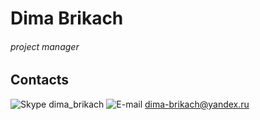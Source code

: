 # Dima Brikach
###### project manager

## Contacts
![Skype](http://screenshot.ru/upload/images/2016/01/06/skypee41e8.jpg) dima_brikach   ![E-mail](https://www.storeit4less.co.nz/wp-content/uploads/2017/04/mail-copy4.png) dima-brikach@yandex.ru
